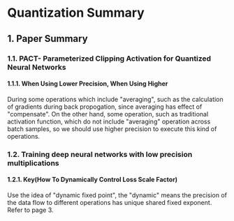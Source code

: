 # Quantization Summary

## 1. Paper Summary

### 1.1. PACT- Parameterized Clipping Activation for Quantized Neural Networks
#### 1.1.1. When Using Lower Precision, When Using Higher
During some operations which include "averaging", such as the calculation of gradients 
during back propogation, since averaging has effect of "compensate". On the other hand, 
some operation, such as traditional activation function, which do not include "averaging" 
operation across batch samples, so we should use higher precision to execute this kind 
of operations.


### 1.2. Training deep neural networks with low precision multiplications
#### 1.2.1. Key(How To Dynamically Control Loss Scale Factor)
Use the idea of "dynamic fixed point", the "dynamic" means the precision of 
the data flow to different operations has unique shared fixed exponent. Refer 
to page 3.  
